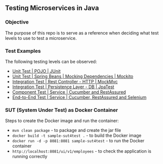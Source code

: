 ## Testing Microservices in Java

### Objective

The purpose of this repo is to serve as a reference when deciding what test levels to use to test a microservice.

### Test Examples

The following testing levels can be observed:

- [Unit Test | POJO | JUnit](src/test/java/org/chicu/model/EmployeeDetailsBuilderTest.java)
- [Unit Test | Spring Beans | Mocking Dependencies | Mockito](src/test/java/org/chicu/service/EmployeeServiceTest.java)
- [Integration Test | Rest Controller - HTTP | MockMvc](src/test/java/org/chicu/controller/EmployeeControllerTest.java)
- [Integration Test | Persistence Layer - DB | JpaTest](src/test/java/org/chicu/repository/EmployeeRepositoryTest.java)
- [Component Test | Service | Cucumber and RestAssured](src/test/resources/features/rest/user-management.feature)
- [End-to-End Test | Service | Cucumber, RestAssured and Selenium](src/test/resources/features/ui/user-management-ui.feature)

### SUT (System Under Test) as Docker Container

Steps to create the Docker image and run the container:
- `mvn clean package` - to package and create the jar file
- `docker build -t sample-sut4test .` - to build the Docker image
- `docker run -d -p 8081:8081 sample-sut4test` - to run the Docker container
- `http://localhost:8081/ui/v1/employees` - to check the application is running correctly 